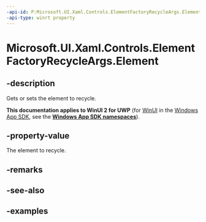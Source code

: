```yaml
---
-api-id: P:Microsoft.UI.Xaml.Controls.ElementFactoryRecycleArgs.Element
-api-type: winrt property
---
```


<!-- Property syntax.
public UIElement Element { get;  set; }
-->

# Microsoft.UI.Xaml.Controls.ElementFactoryRecycleArgs.Element

## -description

Gets or sets the element to recycle.

**This documentation applies to WinUI 2 for UWP** (for [WinUI](/windows/apps/winui/winui3/) in the [Windows App SDK](/windows/apps/windows-app-sdk/), see the **[Windows App SDK namespaces](/windows/windows-app-sdk/api/winrt/)**).

## -property-value

The element to recycle.

## -remarks

## -see-also

## -examples

